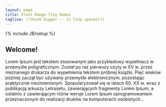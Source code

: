 ```yaml
---
layout: page
title: Front Range Tiny Homes
tagline: ((think bigger -- in tiny spaces!))
---
```

{% include JB/setup %}

<!--- example hyperlink:
Complete usage and documentation available at: [Jekyll Bootstrap](http://jekyllbootstrap.com)
-->

## Welcome!

Lorem Ipsum jest tekstem stosowanym jako przykładowy wypełniacz w
przemyśle poligraficznym. Został po raz pierwszy użyty w XV w. przez
nieznanego drukarza do wypełnienia tekstem próbnej książki. Pięć
wieków później zaczął być używany przemyśle elektronicznym, pozostając
praktycznie niezmienionym. Spopularyzował się w latach 60. XX w. wraz
z publikacją arkuszy Letrasetu, zawierających fragmenty Lorem Ipsum, a
ostatnio z zawierającym różne wersje Lorem Ipsum oprogramowaniem
przeznaczonym do realizacji druków na komputerach osobistych...




